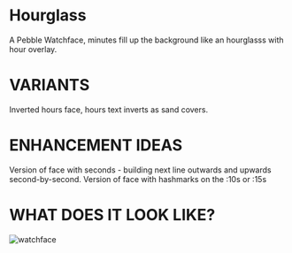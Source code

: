 Hourglass
=========

A Pebble Watchface, minutes fill up the background like an hourglasss with hour overlay.

VARIANTS
========
Inverted hours face, hours text inverts as sand covers.


ENHANCEMENT IDEAS
====
Version of face with seconds - building next line outwards and upwards second-by-second.
Version of face with hashmarks on the :10s or :15s



WHAT DOES IT LOOK LIKE?
=======================

![watchface](https://raw.github.com/camflan/Hourglass/master/hourglass_with_watch.gif)
